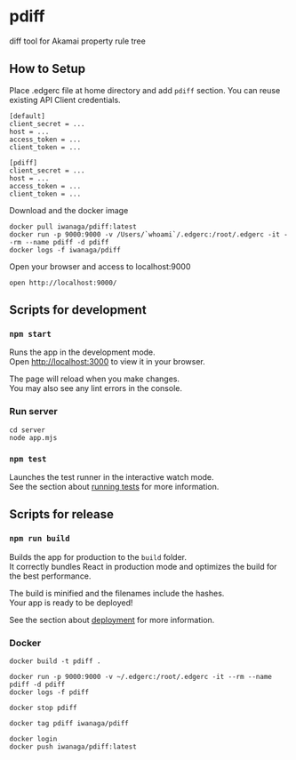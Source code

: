 # pdiff
diff tool for Akamai property rule tree

## How to Setup
Place .edgerc file at home directory and add `pdiff` section.
You can reuse existing API Client credentials.

```
[default]
client_secret = ...
host = ...
access_token = ...
client_token = ...

[pdiff]
client_secret = ...
host = ...
access_token = ...
client_token = ...
```

Download and the docker image
```
docker pull iwanaga/pdiff:latest
docker run -p 9000:9000 -v /Users/`whoami`/.edgerc:/root/.edgerc -it --rm --name pdiff -d pdiff
docker logs -f iwanaga/pdiff
```

Open your browser and access to localhost:9000
```
open http://localhost:9000/
```

## Scripts for development
### `npm start`

Runs the app in the development mode.\
Open [http://localhost:3000](http://localhost:3000) to view it in your browser.

The page will reload when you make changes.\
You may also see any lint errors in the console.

### Run server
```
cd server
node app.mjs
```

### `npm test`

Launches the test runner in the interactive watch mode.\
See the section about [running tests](https://facebook.github.io/create-react-app/docs/running-tests) for more information.

## Scripts for release
### `npm run build`

Builds the app for production to the `build` folder.\
It correctly bundles React in production mode and optimizes the build for the best performance.

The build is minified and the filenames include the hashes.\
Your app is ready to be deployed!

See the section about [deployment](https://facebook.github.io/create-react-app/docs/deployment) for more information.

### Docker
```
docker build -t pdiff .

docker run -p 9000:9000 -v ~/.edgerc:/root/.edgerc -it --rm --name pdiff -d pdiff
docker logs -f pdiff

docker stop pdiff

docker tag pdiff iwanaga/pdiff

docker login
docker push iwanaga/pdiff:latest
```
